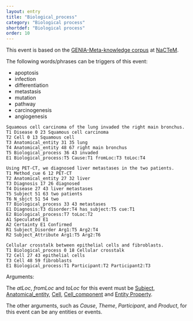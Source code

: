 ```yaml
---
layout: entry
title: "Biological_process"
category: "Biological process"
shortdef: "Biological process"
order: 10
---
```


This event is based on the <a href="http://www.nactem.ac.uk/meta-knowledge/">GENIA-Meta-knowledge corpus</a> at <a href="http://www.nactem.ac.uk/">NaCTeM</a>.

The following words/phrases can be triggers of this event:

- apoptosis
- infection
- differentiation
- metastasis
- mutation
- pathway
- carcinogenesis
- angiogenesis

~~~ ann
Squamous cell carcinoma of the lung invaded the right main bronchus.
T1 Disease 0 23 Squamous cell carcinoma
T2 Cell 0 13 Squamous cell
T3 Anatomical_entity 31 35 lung
T4 Anatomical_entity 48 67 right main bronchus
T5 Biological_process 36 43 invaded
E1 Biological_process:T5 Cause:T1 fromLoc:T3 toLoc:T4
~~~
~~~ ann
Using PET-CT, we diagnosed liver metastases in the two patients.
T1 Method_cue 6 12 PET-CT
T2 Anatomical_entity 27 32 liver
T3 Diagnosis 17 26 diagnosed
T4 Disease 27 43 liver metastases
T5 Subject 51 63 two patients
T6 N_sbjct 51 54 two
T7 Biological_process 33 43 metastases
E1 Diagnosis:T3 disorder:T4 has_subject:T5 cue:T1
E2 Biological_process:T7 toLoc:T2
A1 Speculated E1
A2 Certainty E1 Confirmed
R1 Subject_Disorder Arg1:T5 Arg2:T4
R2 Subject_Attribute Arg1:T5 Arg2:T6
~~~
~~~ ann
Cellular crosstalk between epithelial cells and fibroblasts.
T1 Biological_process 0 18 Cellular crosstalk
T2 Cell 27 43 epithelial cells
T3 Cell 48 59 fibroblasts
E1 Biological_process:T1 Participant:T2 Participant2:T3
~~~

Arguments:

The *atLoc*, *fromLoc* and *toLoc* for this event must be [Subject](), [Anatomical_entity](), [Cell](), [Cell_component]() and [Entity Property]().

The other arguments, such as *Cause*, *Theme*, *Participant*, and *Product*, for this event can be any entities or events.


<!--details-->



